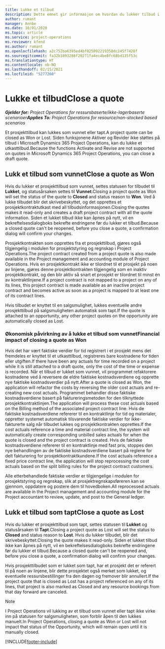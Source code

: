 ```yaml
---
title: Lukke et tilbud
description: Dette emnet gir informasjon om hvordan du lukker tilbud i Project Operations.
author: rumant
manager: Annbe
ms.date: 10/01/2020
ms.topic: article
ms.service: project-operations
ms.reviewer: kfend
ms.author: rumant
ms.openlocfilehash: a2c752ba6395ed4bf025092219350dc245f7428f
ms.sourcegitcommit: fa32b1893286f20271fa4ec4be8fc68bd135f53c
ms.translationtype: HT
ms.contentlocale: nb-NO
ms.lasthandoff: 02/15/2021
ms.locfileid: "5277260"
---
```

# <a name="close-a-quote"></a><span data-ttu-id="695a6-103">Lukke et tilbud</span><span class="sxs-lookup"><span data-stu-id="695a6-103">Close a quote</span></span>

<span data-ttu-id="695a6-104">_**Gjelder for:** Project Operations for ressursbaserte/ikke-lagerbaserte scenarioer_</span><span class="sxs-lookup"><span data-stu-id="695a6-104">_**Applies To:** Project Operations for resource/non-stocked based scenarios_</span></span>

<span data-ttu-id="695a6-105">Et prosjekttilbud kan lukkes som vunnet eller tapt.</span><span class="sxs-lookup"><span data-stu-id="695a6-105">A project quote can be closed as Won or Lost.</span></span> <span data-ttu-id="695a6-106">Siden funksjonene Aktiver og Revider ikke støttes på tilbud i Microsoft Dynamics 365 Project Operations, kan du lukke et utkasttilbud.</span><span class="sxs-lookup"><span data-stu-id="695a6-106">Because the functions Activate and Revise are not supported on quotes in Microsoft Dynamics 365 Project Operations, you can close a draft quote.</span></span>

## <a name="close-a-quote-as-won"></a><span data-ttu-id="695a6-107">Lukk et tilbud som vunnet</span><span class="sxs-lookup"><span data-stu-id="695a6-107">Close a quote as Won</span></span>

<span data-ttu-id="695a6-108">Hvis du lukker et prosjekttilbud som vunnet, settes statusen for tilbudet til **Lukket**, og statusårsaken settes til **Vunnet**.</span><span class="sxs-lookup"><span data-stu-id="695a6-108">Closing a project quote as Won will set the status of the quote to **Closed** and status reason to **Won**.</span></span> <span data-ttu-id="695a6-109">Ved å lukke tilbudet blir det skrivebeskyttet, og det opprettes et prosjektkontraktutkast med all tilbudsinformasjonen.</span><span class="sxs-lookup"><span data-stu-id="695a6-109">Closing the quotes makes it read-only and creates a draft project contract with all the quote information.</span></span> <span data-ttu-id="695a6-110">Siden et lukket tilbud ikke kan åpnes på nytt, vil en bekreftelsesdialogboks bekrefte endringene før du lukker et tilbud.</span><span class="sxs-lookup"><span data-stu-id="695a6-110">Because a closed quote can't be reopened, before you close a quote, a confirmation dialog will confirm your changes.</span></span>

<span data-ttu-id="695a6-111">Prosjektkontrakten som opprettes fra et prosjekttilbud, gjøres også tilgjengelig i modulen for prosjektstyring og regnskap i Project Operations.</span><span class="sxs-lookup"><span data-stu-id="695a6-111">The project contract created from a project quote is also made available in the Project management and accounting module of Project Operations.</span></span> <span data-ttu-id="695a6-112">Hvis en prosjektkontrakt ikke er tilordnet til et prosjekt på noen av linjene, gjøres denne prosjektkontrakten tilgjengelig som en inaktiv prosjektkontrakt, og den blir aktiv så snart et prosjekt er tilordnet til minst én av kontraktlinjene.</span><span class="sxs-lookup"><span data-stu-id="695a6-112">If a project contract is not mapped to a project on any of its lines, this project contract is made available as an inactive project contract and becomes active as soon as a project is mapped to at least one of its contract lines.</span></span>

<span data-ttu-id="695a6-113">Hvis tilbudet er knyttet til en salgsmulighet, lukkes eventuelle andre prosjekttilbud på salgsmuligheten automatisk som tapt.</span><span class="sxs-lookup"><span data-stu-id="695a6-113">If the quote is attached to an opportunity, any other project quotes on the opportunity are automatically closed as Lost.</span></span>

### <a name="financial-impact-of-closing-a-quote-as-won"></a><span data-ttu-id="695a6-114">Økonomisk påvirkning av å lukke et tilbud som vunnet</span><span class="sxs-lookup"><span data-stu-id="695a6-114">Financial impact of closing a quote as Won</span></span>

<span data-ttu-id="695a6-115">Hvis det har vært faktiske verdier for tid registrert i et prosjekt mens det fremdeles er knyttet til et utkasttilbud, registreres bare kostnadene for tiden eller utgiften.</span><span class="sxs-lookup"><span data-stu-id="695a6-115">If there have been any actuals for time recorded on a project while it is still attached to a draft quote, only the cost of the time or expense is recorded.</span></span> <span data-ttu-id="695a6-116">Når et tilbud er lukket som vunnet, vil programmet refaktorere kostnadene ved å reversere de eldre faktiske kostnadsverdiene og opprette nye faktiske kostnadsverdier på nytt.</span><span class="sxs-lookup"><span data-stu-id="695a6-116">After a quote is closed as Won, the application will refactor the costs by reversing the older cost actuals and re-creating new cost actuals.</span></span> <span data-ttu-id="695a6-117">Programmet behandler disse faktiske kostnadsverdiene basert på faktureringsmetoden for den tilknyttede prosjektkontraktlinjen.</span><span class="sxs-lookup"><span data-stu-id="695a6-117">The application will process these cost actuals based on the Billing method of the associated project contract line.</span></span> <span data-ttu-id="695a6-118">Hvis de faktiske kostnadsverdiene refererer til en kontraktlinje for tid og materialer, oppretter systemet automatisk tilsvarende faktiske verdier for ikke-fakturerte salg når tilbudet lukkes og prosjektkontrakten opprettes.</span><span class="sxs-lookup"><span data-stu-id="695a6-118">If the cost actuals reference a time and material contract line, the system will automatically create corresponding unbilled sales actuals for when the quote is closed and the project contract is created.</span></span> <span data-ttu-id="695a6-119">Hvis de faktiske kostnadsverdiene refererer til en kontraktlinje med fast pris, stoppes den nye behandlingen av de faktiske kostnadsverdiene basert på reglene for delt fakturering for prosjektkontraktkundene.</span><span class="sxs-lookup"><span data-stu-id="695a6-119">If the cost actuals reference a fixed price contract line, the application will stop reprocessing the cost actuals based on the split billing rules for the project contract customers.</span></span>

<span data-ttu-id="695a6-120">Alle etterbehandlede faktiske verdier er tilgjengelige i modulen for prosjektstyring og regnskap, slik at prosjektregnskapsføreren kan se gjennom, oppdatere og postere dem til hovedboken.</span><span class="sxs-lookup"><span data-stu-id="695a6-120">All reprocessed actuals are available in the Project management and accounting module for the Project accountant to review, update, and post to the General ledger.</span></span> 

## <a name="close-a-quote-as-lost"></a><span data-ttu-id="695a6-121">Lukk et tilbud som tapt</span><span class="sxs-lookup"><span data-stu-id="695a6-121">Close a quote as Lost</span></span>

<span data-ttu-id="695a6-122">Hvis du lukker et prosjekttilbud som tapt, settes statusen til **Lukket** og statusårsaken til **Tapt**.</span><span class="sxs-lookup"><span data-stu-id="695a6-122">Closing a project quote as Lost will set the status to **Closed** and status reason to **Lost**.</span></span> <span data-ttu-id="695a6-123">Hvis du lukker tilbudet, blir det skrivebeskyttet.</span><span class="sxs-lookup"><span data-stu-id="695a6-123">Closing the quote makes it read-only.</span></span> <span data-ttu-id="695a6-124">Siden et lukket tilbud ikke kan åpnes på nytt, vil en bekreftelsesdialogboks bekrefte endringene før du lukker et tilbud.</span><span class="sxs-lookup"><span data-stu-id="695a6-124">Because a closed quote can't be reopened and, before you close a quote, a confirmation dialog will confirm your changes.</span></span>

<span data-ttu-id="695a6-125">Hvis prosjekttilbudet som er lukket som tapt, har et prosjekt det er referert til på noen av linjene, blir dette prosjektet også merket som lukket, og eventuelle ressursbestillinger fra den dagen og fremover blir annullert.</span><span class="sxs-lookup"><span data-stu-id="695a6-125">If the project quote that is closed as Lost has a project referenced on any of its lines, that project is also marked as Closed and any resource bookings from that day forward are canceled.</span></span>

> [!NOTE]
> <span data-ttu-id="695a6-126">I Project Operations vil lukking av et tilbud som vunnet eller tapt ikke virke inn på statusen for salgsmuligheten, som forblir åpen til den lukkes manuelt.</span><span class="sxs-lookup"><span data-stu-id="695a6-126">In Project Operations, closing a quote as Won or Lost will not impact that status of the Opportunity, which will remain open until it is manually closed.</span></span>


[!INCLUDE[footer-include](../includes/footer-banner.md)]